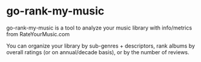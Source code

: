 # go-rank-my-music

go-rank-my-music is a tool to analyze your music library with info/metrics from RateYourMusic.com

You can organize your library by sub-genres + descriptors, rank albums by overall ratings (or on annual/decade basis), or by the number of reviews.
